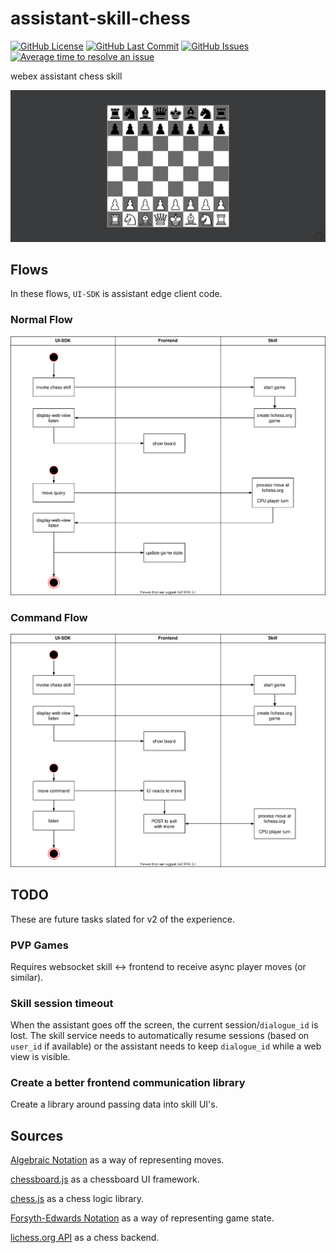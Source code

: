 # assistant-skill-chess

[![GitHub License](https://img.shields.io/github/license/mosure/assistant-skill-chess)](https://raw.githubusercontent.com/mosure/assistant-skill-chess/main/LICENSE)
[![GitHub Last Commit](https://img.shields.io/github/last-commit/mosure/assistant-skill-chess)](https://github.com/mosure/assistant-skill-chess)
[![GitHub Issues](https://img.shields.io/github/issues/mosure/assistant-skill-chess)](https://github.com/mosure/assistant-skill-chess/issues)
[![Average time to resolve an issue](http://isitmaintained.com/badge/resolution/mosure/assistant-skill-chess.svg)](http://isitmaintained.com/project/mosure/assistant-skill-chess "Average time to resolve an issue")

webex assistant chess skill

![Image of Chess](docs/start.png)

## Flows
In these flows, `UI-SDK` is assistant edge client code.
### Normal Flow
![Normal Flow](docs/flows-Normal%20Flow.svg)

### Command Flow
![Command Flow](docs/flows-Command%20Flow.svg)

## TODO
These are future tasks slated for v2 of the experience.

### PVP Games
Requires websocket skill <-> frontend to receive async player moves (or similar).

### Skill session timeout

When the assistant goes off the screen, the current session/`dialogue_id` is lost. The skill service needs to automatically resume sessions (based on `user_id` if available) or the assistant needs to keep `dialogue_id` while a web view is visible.

### Create a better frontend communication library
Create a library around passing data into skill UI's.

## Sources
[Algebraic Notation](https://en.wikipedia.org/wiki/Algebraic_notation_(chess)) as a way of representing moves.

[chessboard.js](https://chessboardjs.com/) as a chessboard UI framework.

[chess.js](https://github.com/jhlywa/chess.js) as a chess logic library.

[Forsyth-Edwards Notation](https://en.wikipedia.org/wiki/Forsyth%E2%80%93Edwards_Notation) as a way of representing game state.

[lichess.org API](https://lichess.org/api) as a chess backend.
